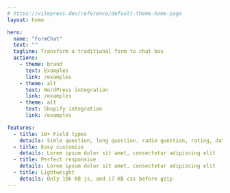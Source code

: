 ```yaml
---
# https://vitepress.dev/reference/default-theme-home-page
layout: home

hero:
  name: "FormChat"
  text: ""
  tagline: Transform a traditional form to chat box
  actions:
    - theme: brand
      text: Examples
      link: /examples
    - theme: alt
      text: WordPress integration
      link: /examples
    - theme: alt
      text: Shopify integration
      link: /examples

features:
  - title: 10+ Field types
    details: Simle question, long question, radio question, rating, datetime picker,...
  - title: Easy customize
    details: Lorem ipsum dolor sit amet, consectetur adipiscing elit
  - title: Perfect responsive
    details: Lorem ipsum dolor sit amet, consectetur adipiscing elit
  - title: Lightweight
    details: Only 106 KB js, and 17 KB css before gzip
---
```


<ChatApp />

<script setup>
import ChatApp from '.vitepress/components/Demo/ChatApp.vue'
</script>
